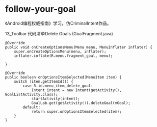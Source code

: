 # follow-your-goal
《Android编程权威指南》学习，仿CriminalIntent作品。


13_Toolbar
代码清单Delete Goals (GoalFragment.java)

    @Override
    public void onCreateOptionsMenu(Menu menu, MenuInflater inflater) {
        super.onCreateOptionsMenu(menu, inflater);
        inflater.inflate(R.menu.fragment_goal, menu);

    }

    @Override
    public boolean onOptionsItemSelected(MenuItem item) {
        switch (item.getItemId()) {
            case R.id.menu_item_delete_goal:
                Intent intent = new Intent(getActivity(), GoalListActivity.class);
                startActivity(intent);
                GoalLab.get(getActivity()).deleteGoal(mGoal);
            default:
                return super.onOptionsItemSelected(item);
        }
    }
